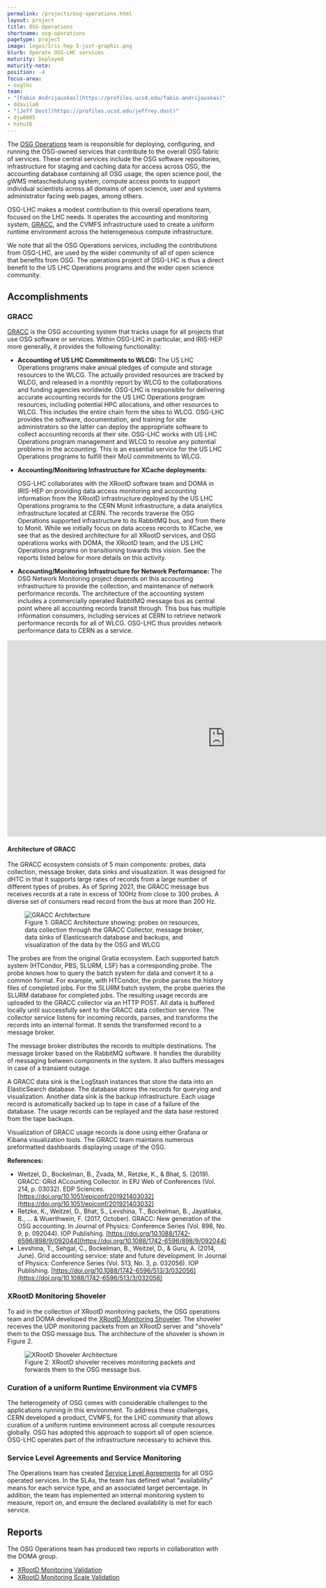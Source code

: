 ```yaml
---
permalink: /projects/osg-operations.html
layout: project
title: OSG Operations
shortname: osg-operations
pagetype: project
image: logos/Iris-hep-5-just-graphic.png
blurb: Operate OSG-LHC services
maturity: Deployed
maturity-note:
position: -4
focus-area:
- osglhc
team:
- "[Fabio Andrijauskas](https://profiles.ucsd.edu/fabio.andrijauskas)"
- ddavila0
- "[Jeff Dost](https://profiles.ucsd.edu/jeffrey.dost)"
- djw8605
- hzhu16
---
```


The [OSG Operations](https://osg-htc.org/operations/) team is responsible for
deploying, configuring, and running the OSG-owned services that contribute to the overall OSG fabric of services.
These central services include the OSG software repositories,
infrastructure for staging and caching data for access across OSG,
the accounting database containing all OSG usage, the open science pool, the gWMS metaschedulung system, compute access points to support individual scientists across all domains of open science,
user and systems administrator facing web pages, among others.

OSG-LHC makes a modest contribution to this overall operations team, focused on the LHC needs. It operates the accounting and monitoring system, [GRACC](https://gracc.opensciencegrid.org), and the CVMFS infrastructure used to create a uniform runtime environment across the heterogeneous compute infrastructure.

We note that all the OSG Operations services, including the contributions from OSG-LHC, are used by the wider community of all of open science that benefits from OSG. The operations project of OSG-LHC is thus a direct benefit to the US LHC Operations programs and the wider open science community.

## Accomplishments

### GRACC

[GRACC](https://gracc.opensciencegrid.org) is the OSG accounting system
that tracks usage for all projects that use OSG software or services.
Within OSG-LHC in particular, and IRIS-HEP more generally, it provides the following functionality:

*   **Accounting of US LHC Commitments to WLCG:**
    The US LHC Operations programs make annual pledges of compute and storage resources to the WLCG. The actually provided resources are tracked by WLCG, and released in a monthly report by WLCG to the collaborations and funding agencies worldwide. OSG-LHC is responsible for delivering accurate accounting records for the US LHC Operations program resources, including potential HPC allocations, and other resources to WLCG. This includes the entire chain form the sites to WLCG. OSG-LHC provides the software, documentation, and training for site administrators so the latter can deploy the appropriate software to collect accounting records at their site. OSG-LHC works with US LHC Operations program management and WLCG to resolve any potential problems in the accounting. This is an essential service for the US LHC Operations programs to fulfill their MoU commitments to WLCG.

*   **Accounting/Monitoring Infrastructure for XCache deployments:**

    OSG-LHC collaborates with the XRootD software team and DOMA in IRIS-HEP on providing data access monitoring and accounting information from the XRootD infrastructure deployed by the US LHC Operations programs to the CERN Monit infrastructure, a data analytics infrastructure located at CERN. The records traverse the OSG Operations supported infrastructure to its RabbitMQ bus, and from there to Monit. While we initially focus on data access records to XCache, we see that as the desired architecture for all XRootD services, and OSG operations works with DOMA, the XRootD team, and the US LHC Operations programs on transitioning towards this vision. See the reports listed below for more details on this activity.

*   **Accounting/Monitoring Infrastructure for Network Performance:**
The OSG Network Monitoring project depends on this accounting infrastructure to provide the collection, and maintenance of network performance records. The architecture of the accounting system includes a commercially operated RabbitMQ message bus as central point where all accounting records transit through. This bus has multiple information consumers, including services at CERN to retrieve network performance records for all of WLCG. OSG-LHC thus provides network performance data to CERN as a service.

<iframe src="https://gracc.opensciencegrid.org/d-solo/000000074/gracc-home?orgId=1&from=1136073600000&to=now&panelId=15" width="1000" height="450" frameborder="0"></iframe>

#### Architecture of GRACC

The GRACC ecosystem consists of 5 main components: probes, data collection, message
broker, data sinks and visualization.
It was designed for dHTC in that it supports large rates of records from a large number of different types of probes.
As of Spring 2021, the GRACC message bus receives records at a rate in excess of 100Hz from close to 300 probes.
A diverse set of consumers read record from the bus at more than 200 Hz.


<figure class="figure">
  <img src="/assets/images/GRACCArchitecture.png" class="img-fluid" alt="GRACC Architecture">
  <figcaption class="figure-caption">Figure 1: GRACC Architecture showing: probes on resources, data collection through the GRACC Collector, message broker,  data sinks of Elasticsearch database and backups, and visualization of the data by the OSG and WLCG</figcaption>
</figure>


The probes are from the original Gratia ecosystem. Each supported batch system
(HTCondor, PBS, SLURM, LSF) has a corresponding probe. The probe knows how to query
the batch system for data and convert it to a common format. For example, with HTCondor,
the probe parses the history files of completed jobs. For the SLURM batch system, the probe
queries the SLURM database for completed jobs. The resulting usage records are uploaded
to the GRACC collector via an HTTP POST. All data is buffered locally until successfully
sent to the GRACC data collection service.  The collector service listens for incoming records, parses, and transforms the records into an internal
format. It sends the transformed record to a message broker.

The message broker distributes the records to multiple destinations. The message broker based on the RabbitMQ software. It handles the durability of messaging between
components in the system. It also buffers messages in case of a transient outage.

A GRACC data sink is the LogStash instances that store the data into an ElasticSearch database. The database stores the records for querying and visualization.
Another data sink is the backup infrastructure. Each usage record is automatically backed
up to tape in case of a failure of the database. The usage records can be replayed and the data
base restored from the tape backups.

Visualization of GRACC usage records is done using either Grafana or Kibana visualization tools. The GRACC team maintains numerous preformatted dashboards displaying
usage of the OSG.

**References:**
- Weitzel, D., Bockelman, B., Zvada, M., Retzke, K., & Bhat, S. (2019). GRACC: GRid ACcounting Collector. In EPJ Web of Conferences (Vol. 214, p. 03032). EDP Sciences. [https://doi.org/10.1051/epjconf/201921403032](https://doi.org/10.1051/epjconf/201921403032)
- Retzke, K., Weitzel, D., Bhat, S., Levshina, T., Bockelman, B., Jayatilaka, B., ... & Wuerthwein, F. (2017, October). GRACC: New generation of the OSG accounting. In Journal of Physics: Conference Series (Vol. 898, No. 9, p. 092044). IOP Publishing. [https://doi.org/10.1088/1742-6596/898/9/092044](https://doi.org/10.1088/1742-6596/898/9/092044)
- Levshina, T., Sehgal, C., Bockelman, B., Weitzel, D., & Guru, A. (2014, June). Grid accounting service: state and future development. In Journal of Physics: Conference Series (Vol. 513, No. 3, p. 032056). IOP Publishing. [https://doi.org/10.1088/1742-6596/513/3/032056](https://doi.org/10.1088/1742-6596/513/3/032056)


### XRootD Monitoring Shoveler

To aid in the collection of XRootD monitoring packets, the OSG operations team and DOMA developed the [XRootD Monitoring Shoveler](https://github.com/opensciencegrid/xrootd-monitoring-shoveler).  The shoveler receives the UDP monitoring packets from an XRootD server and "shovels" them to the OSG message bus.  The architecture of the shoveler is shown in Figure 2.

<figure class="figure">
  <img src="/assets/images/XRootDMonitoringDiagram.png" class="img-fluid" alt="XRootD Shoveler Architecture">
  <figcaption class="figure-caption">Figure 2: XRootD shoveler receives monitoring packets and forwards them to the OSG message bus.</figcaption>
</figure>

### Curation of a uniform Runtime Environment via CVMFS

The heterogeneity of OSG comes with considerable challenges to the applications running in this environment. To address these challenges, CERN developed a product, CVMFS, for the LHC community that allows curation of a uniform runtime environment across all compute resources globally. OSG has adopted this approach to support all of open science. OSG-LHC operates part of the infrastructure necessary to achieve this.

### Service Level Agreements and Service Monitoring

The Operations team has created [Service Level Agreements](https://osg-htc.org/operations/SLA/general/) for all OSG operated services. In the SLAs, the team has defined what "availability" means for each service type, and an associated target percentage. In addition, the team has implemented an internal monitoring system to measure, report on, and ensure the declared availability is met for each service.

## Reports

The OSG Operations team has produced two reports in collaboration with the DOMA group.

-   [XRootD Monitoring Validation](https://doi.org/10.5281/zenodo.3981359)
-   [XRootD Monitoring Scale Validation](https://doi.org/10.5281/zenodo.4688624)
